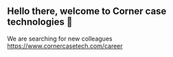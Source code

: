 ## Hello there, welcome to Corner case technologies 👋

We are searching for new colleagues https://www.cornercasetech.com/career
